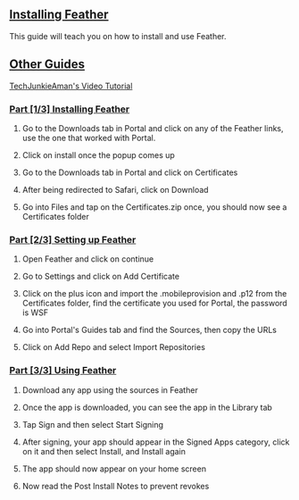 ## [Installing Feather](accent://)

This guide will teach you on how to install and use Feather.

## [Other Guides](accent://)

[TechJunkieAman's Video Tutorial](https://youtu.be/8DiBMAdLMiY)

### [Part [1/3] Installing Feather](accent://)

1. Go to the Downloads tab in Portal and click on any of the Feather links, use the one that worked with Portal.

2. Click on install once the popup comes up

3. Go to the Downloads tab in Portal and click on Certificates

4. After being redirected to Safari, click on Download

5. Go into Files and tap on the Certificates.zip once, you should now see a Certificates folder

### [Part [2/3] Setting up Feather](accent://)

1. Open Feather and click on continue

2. Go to Settings and click on Add Certificate

3. Click on the plus icon and import the .mobileprovision and .p12 from the Certificates folder, find the certificate you used for Portal, the password is WSF

4. Go into Portal's Guides tab and find the Sources, then copy the URLs

5. Click on Add Repo and select Import Repositories

### [Part [3/3] Using Feather](accent://)

1. Download any app using the sources in Feather

2. Once the app is downloaded, you can see the app in the Library tab

3. Tap Sign and then select Start Signing

4. After signing, your app should appear in the Signed Apps category, click on it and then select Install, and Install again

5. The app should now appear on your home screen

6. Now read the Post Install Notes to prevent revokes

